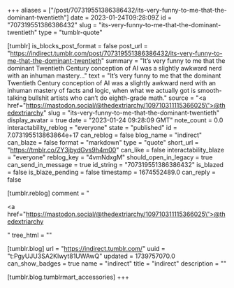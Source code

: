 +++
aliases = ["/post/707319551386386432/its-very-funny-to-me-that-the-dominant-twentieth"]
date = 2023-01-24T09:28:09Z
id = "707319551386386432"
slug = "its-very-funny-to-me-that-the-dominant-twentieth"
type = "tumblr-quote"

[tumblr]
is_blocks_post_format = false
post_url = "https://indirect.tumblr.com/post/707319551386386432/its-very-funny-to-me-that-the-dominant-twentieth"
summary = "It’s very funny to me that the dominant Twentieth Century conception of AI was a slightly awkward nerd with an inhuman mastery..."
text = "It’s very funny to me that the dominant Twentieth Century conception of AI was a slightly awkward nerd with an inhuman mastery of facts and logic, when what we actually got is smooth-talking bullshit artists who can’t do eighth-grade math."
source = "<a href=\"https://mastodon.social/@thedextriarchy/109710311115366025\">@thedextriarchy</a>"
slug = "its-very-funny-to-me-that-the-dominant-twentieth"
display_avatar = true
date = "2023-01-24 09:28:09 GMT"
note_count = 0.0
interactability_reblog = "everyone"
state = "published"
id = 7.073195513863864e+17
can_reblog = false
blog_name = "indirect"
can_blaze = false
format = "markdown"
type = "quote"
short_url = "https://tmblr.co/ZY3jbydGvs9h4m00"
can_like = false
interactability_blaze = "everyone"
reblog_key = "4vmNdxgM"
should_open_in_legacy = true
can_send_in_message = true
id_string = "707319551386386432"
is_blazed = false
is_blaze_pending = false
timestamp = 1674552489.0
can_reply = false

[tumblr.reblog]
comment = "<p><a href=\"https://mastodon.social/@thedextriarchy/109710311115366025\">@thedextriarchy</a></p>"
tree_html = ""

[tumblr.blog]
url = "https://indirect.tumblr.com/"
uuid = "t:PgyUJU3SA2Klwyt81UWAwQ"
updated = 1739757070.0
can_show_badges = true
name = "indirect"
title = "indirect"
description = ""

[tumblr.blog.tumblrmart_accessories]
+++
